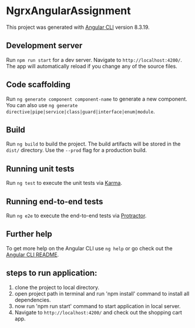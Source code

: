 # NgrxAngularAssignment

This project was generated with [Angular CLI](https://github.com/angular/angular-cli) version 8.3.19.

## Development server

Run `npm run start` for a dev server. Navigate to `http://localhost:4200/`. The app will automatically reload if you change any of the source files.

## Code scaffolding

Run `ng generate component component-name` to generate a new component. You can also use `ng generate directive|pipe|service|class|guard|interface|enum|module`.

## Build

Run `ng build` to build the project. The build artifacts will be stored in the `dist/` directory. Use the `--prod` flag for a production build.

## Running unit tests

Run `ng test` to execute the unit tests via [Karma](https://karma-runner.github.io).

## Running end-to-end tests

Run `ng e2e` to execute the end-to-end tests via [Protractor](http://www.protractortest.org/).

## Further help

To get more help on the Angular CLI use `ng help` or go check out the [Angular CLI README](https://github.com/angular/angular-cli/blob/master/README.md).

## steps to run application:

1. clone the project to local directory.
2. open project path in terminal and run 'npm install' command to install all dependencies.
3. now run 'npm run start' command to start application in local server.
4. Navigate to `http://localhost:4200/` and check out the shopping cart app.